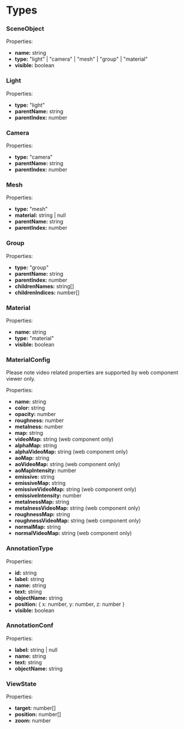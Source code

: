 # Types

### SceneObject
Properties:
- **name:** string
- **type:** "light" | "camera" | "mesh" | "group" | "material"
- **visible:** boolean

### Light
Properties:
- **type:** "light"
- **parentName:** string
- **parentIndex:** number

### Camera
Properties:
- **type:** "camera"
- **parentName:** string
- **parentIndex:** number

### Mesh
Properties:
- **type:** "mesh"
- **material:** string | null
- **parentName:** string
- **parentIndex:** number

### Group
Properties:
- **type:** "group"
- **parentName:** string
- **parentIndex:** number
- **childrenNames:** string[]
- **childrenIndices:** number[]

### Material
Properties:
- **name:** string
- **type:** "material"
- **visible:** boolean

### MaterialConfig

Please note video related properties are supported by web component viewer only.

Properties:
- **name:** string
- **color:** string
- **opacity:** number
- **roughness:** number
- **metalness:** number
- **map:** string
- **videoMap:** string (web component only)
- **alphaMap:** string
- **alphaVideoMap:** string (web component only)
- **aoMap:** string
- **aoVideoMap:** string (web component only)
- **aoMapIntensity:** number
- **emissive:** string
- **emissiveMap:** string
- **emissiveVideoMap:** string (web component only)
- **emissiveIntensity:** number
- **metalnessMap:** string
- **metalnessVideoMap:** string (web component only)
- **roughnessMap:** string
- **roughnessVideoMap:** string (web component only)
- **normalMap:** string
- **normalVideoMap:** string (web component only)

### AnnotationType
Properties:
- **id:** string
- **label:** string
- **name:** string
- **text:** string
- **objectName:** string
- **position:** { x: number, y: number, z: number }
- **visible:** boolean

### AnnotationConf
Properties:
- **label:** string | null
- **name:** string
- **text:** string
- **objectName:** string

### ViewState
Properties:
- **target:** number[]
- **position:** number[]
- **zoom:** number

